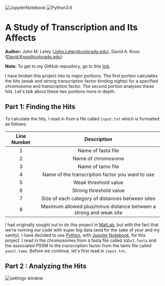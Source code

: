 ![JupyterNotebook](https://img.shields.io/badge/jupyter-notebook-orange.svg)
![Python3.6](https://img.shields.io/badge/python-3.6-blue.svg)

# A Study of Transcription and Its Affects

**Author:** John M. Letey (John.Letey@colorado.edu), David A. Knox (David.Knox@colorado.edu)

**Note:** To get to my GitHub repository, go to this [link](https://github.com/JohnLetey/A-Study-of-Transcription-and-Its-Affects).

I have broken this project into to major portions. The first portion calculates the hits (weak and strong transcription factor binding sights) for a specified chromosome and transcription factor. The second portion analyses these hits. Let's talk about these two portions more in depth.

## Part 1: Finding the Hits

To calculate the hits, I read in from a file called `input.txt` which is formatted as follows:

|  Line Number  | Description |
|:---:|:---:|
| 1 | Name of fasta file |
| 2 | Name of chromosome |
| 3 | Name of tamo file |
| 4 | Name of the transcription factor you want to use |
| 5 | Weak threshold value |
| 6 | Strong threshold value |
| 7 | Size of each category of distances between sites |
| 8 | Maximum allowed plus/minus distance between a strong and weak site |

I had originally sought out to do this project in [MatLab](https://www.mathworks.com), but with the fact that we're running our code with super big data (and for the sake of your and my sanity), I have decided to use [Python](https://www.python.org), with [Jupyter Notebook](http://jupyter.org), for this project. I read in the chromosomes from a fasta file called `SGDv3.fasta` and the associated PSSM to the transcription factor from the tamo file called `yeast.tamo`. Before we continue, let's first read in `input.txt`.

## Part 2 : Analyzing the Hits

![settings window](https://github.com/JohnLetey/A-Study-of-Transcription-and-Its-Affects/blob/master/histogram.png?raw=true)

